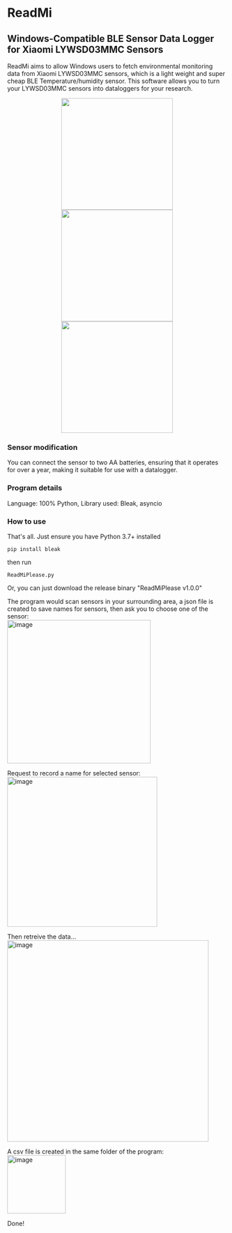 # ReadMi
## Windows-Compatible BLE Sensor Data Logger for Xiaomi LYWSD03MMC Sensors

ReadMi aims to allow Windows users to fetch environmental monitoring data from Xiaomi LYWSD03MMC sensors, which is a light weight and super cheap BLE Temperature/humidity sensor. This software allows you to turn your LYWSD03MMC sensors into dataloggers for your research.

<p align="center">
  <img src="https://github.com/TermCIC/MiTemperature2_WindowsReader/assets/32321661/008159ab-862c-459a-854d-f261d8ef7dd1" width="256" align="center">
  <img src="https://github.com/TermCIC/MiTemperature2_WindowsReader/assets/32321661/42409374-1218-45f3-8ff4-001a33c0e85d" width="256" align="center">
  <img src="https://github.com/TermCIC/MiTemperature2_WindowsReader/assets/32321661/76909a2c-c337-4bcd-9b52-010fbf21e7bf" width="256" align="center">
</p>

### Sensor modification
You can connect the sensor to two AA batteries, ensuring that it operates for over a year, making it suitable for use with a datalogger.

### Program details
Language: 100% Python,
Library used: Bleak, asyncio

### How to use
That's all. Just ensure you have Python 3.7+ installed

```
pip install bleak
```

then run
```
ReadMiPlease.py
```

Or, you can just download the release binary "ReadMiPlease v1.0.0"

The program would scan sensors in your surrounding area, a json file is created to save names for sensors, then ask you to choose one of the sensor:
<br>
<img width="329" alt="image" src="https://github.com/TermCIC/MiTemperature2_WindowsReader/assets/32321661/f73aee2a-0e71-4ddf-a58b-dc6b6cb30512" align="center">

Request to record a name for selected sensor:
<br>
<img width="344" alt="image" src="https://github.com/TermCIC/MiTemperature2_WindowsReader/assets/32321661/0671312c-4e37-4817-8bd3-beed3d020aaf" align="center">

Then retreive the data...
<br>
<img width="462" alt="image" src="https://github.com/TermCIC/MiTemperature2_WindowsReader/assets/32321661/c179abff-0200-4dfd-963f-c889435914b5" align="center">

A csv file is created in the same folder of the program:
<br>
<img width="134" alt="image" src="https://github.com/TermCIC/MiTemperature2_WindowsReader/assets/32321661/bf904ad4-59e0-460f-a3c4-d13d62d4f137" align="center">

Done!
